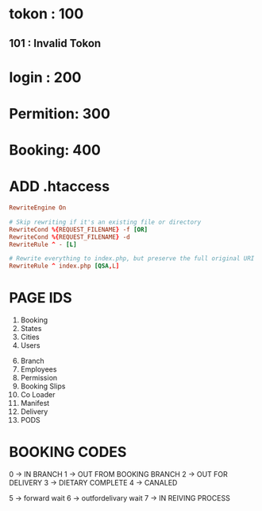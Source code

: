 # tokon : 100
## 101 : Invalid Tokon
# login : 200
# Permition: 300
# Booking: 400

# ADD .htaccess
```conf
RewriteEngine On

# Skip rewriting if it's an existing file or directory
RewriteCond %{REQUEST_FILENAME} -f [OR]
RewriteCond %{REQUEST_FILENAME} -d
RewriteRule ^ - [L]

# Rewrite everything to index.php, but preserve the full original URI
RewriteRule ^ index.php [QSA,L]

```

# PAGE IDS
1. Booking
2. States
3. Cities
4. Users
<!-- 5. Companies -->
6. Branch
7. Employees    
8. Permission
9. Booking Slips
10. Co Loader
11. Manifest
12. Delivery
13. PODS

# BOOKING CODES
0 -> IN BRANCH
1 -> OUT FROM BOOKING BRANCH
2 -> OUT FOR DELIVERY
3 -> DIETARY COMPLETE
4 -> CANALED

5 -> forward wait
6 -> outfordelivary wait
7 -> IN REIVING PROCESS